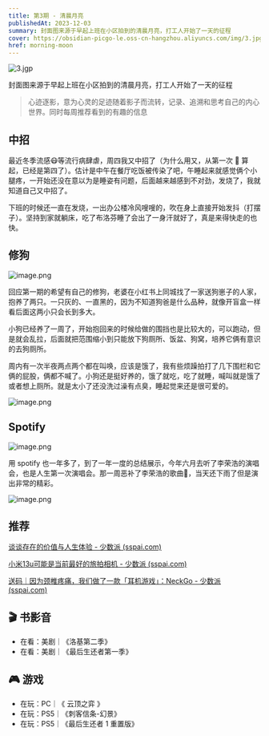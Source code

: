```yaml
---
title: 第3期 - 清晨月亮
publishedAt: 2023-12-03
summary: 封面图来源于早起上班在小区拍到的清晨月亮，打工人开始了一天的征程
cover: https://obsidian-picgo-le.oss-cn-hangzhou.aliyuncs.com/img/3.jpg
href: morning-moon
---
```

![3.jgp](https://obsidian-picgo-le.oss-cn-hangzhou.aliyuncs.com/img/3.jpg)

封面图来源于早起上班在小区拍到的清晨月亮，打工人开始了一天的征程

>心迹逐影，意为心灵的足迹随着影子而流转，记录、追溯和思考自己的内心世界。同时每周推荐看到的有趣的信息

## 中招

最近冬季流感😷等流行病肆虐，周四我又中招了（为什么用又，从第一次 🐑 算起，已经是第四了）。估计是中午在餐厅吃饭被传染了吧，午睡起来就感觉俩个小腿疼，一开始还没在意以为是睡姿有问题，后面越来越感到不对劲，发烧了，我就知道自己又中招了。

下班的时候还一直在发烧，一出办公楼冷风嗖嗖的，吹在身上直接开始发抖（打摆子）。坚持到家就躺床，吃了布洛芬睡了会出了一身汗就好了，真是来得快走的也快。

## 修狗

![image.png](https://obsidian-picgo-le.oss-cn-hangzhou.aliyuncs.com/img/20231201155911.png)

回应第一期的希望有自己的修狗，老婆在小红书上同城找了一家送狗崽子的人家，抱养了两只。一只灰的、一直黑的，因为不知道狗爸是什么品种，就像开盲盒一样看后面这两小只会长到多大。

小狗已经养了一周了，开始抱回来的时候给做的围挡也是比较大的，可以跑动，但是就会乱拉，后面就把范围缩小到只能放下狗厕所、饭盆、狗窝，培养它俩有意识的去狗厕所。

周内有一次半夜两点两个都在叫唤，应该是饿了，我有些烦躁拍打了几下围栏和它俩的屁股，俩都不喊了。小狗还是挺好养的，饿了就吃，吃了就睡，喊叫就是饿了或者想上厕所。就是太小了还没洗过澡有点臭，睡起觉来还是很可爱的。

![image.png](https://obsidian-picgo-le.oss-cn-hangzhou.aliyuncs.com/img/20231201161710.png)

## Spotify

![image.png](https://obsidian-picgo-le.oss-cn-hangzhou.aliyuncs.com/img/20231201162330.png)

用 spotify 也一年多了，到了一年一度的总结展示，今年六月去听了李荣浩的演唱会，也是人生第一次演唱会。那一周恶补了李荣浩的歌曲🎵，当天还下雨了但是演出非常的精彩。

![image.png](https://obsidian-picgo-le.oss-cn-hangzhou.aliyuncs.com/img/20231201163717.png)

## 推荐

[谈谈存在的价值与人生体验 - 少数派 (sspai.com)](https://sspai.com/post/83743)

[小米13u可能是当前最好的旅拍相机 - 少数派 (sspai.com)](https://sspai.com/post/84372)

[送码｜因为颈椎疼痛，我们做了一款「耳机游戏」：NeckGo - 少数派 (sspai.com)](https://sspai.com/post/84584)

## 🎬 书影音

+ 在看：美剧｜《洛基第二季》
+ 在看：美剧｜《最后生还者第一季》

## 🎮 游戏

+ 在玩：PC｜《 云顶之弈 》
+ 在玩：PS5｜《刺客信条-幻景》
+ 在玩：PS5｜《最后生还者 1 重置版》
